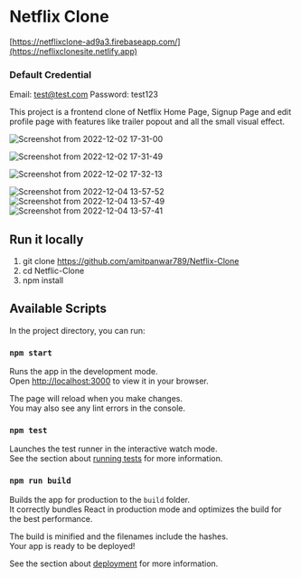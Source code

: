 # Netflix Clone

[https://netflixclone-ad9a3.firebaseapp.com/](https://neflixclonesite.netlify.app)
### Default Credential
Email: test@test.com
Password: test123

This project is a frontend clone of Netflix Home Page, Signup Page and edit profile page with features like trailer popout and all the small visual effect.

![Screenshot from 2022-12-02 17-31-00](https://user-images.githubusercontent.com/64302444/205289814-a2271de8-2c18-46c7-97d8-0a46169ece6f.png)



![Screenshot from 2022-12-02 17-31-49](https://user-images.githubusercontent.com/64302444/205289886-219fd4c1-992e-4fcd-b1c6-2a1b6e9d4d06.png) 



![Screenshot from 2022-12-02 17-32-13](https://user-images.githubusercontent.com/64302444/205289903-1b7df7cc-f806-4ee9-930c-38b342e07a31.png)

![Screenshot from 2022-12-04 13-57-52](https://user-images.githubusercontent.com/64302444/205482682-c7dbd124-772a-4769-a4b3-f39b675c4ad9.png)
![Screenshot from 2022-12-04 13-57-49](https://user-images.githubusercontent.com/64302444/205482687-ccf232c7-93b6-458b-a96f-b4f230c9db9d.png)
![Screenshot from 2022-12-04 13-57-41](https://user-images.githubusercontent.com/64302444/205482690-c239371f-3909-4c8f-ac31-8b4c208df7e0.png)


## Run it locally
1. git clone https://github.com/amitpanwar789/Netflix-Clone
2. cd Netflic-Clone
3. npm install

## Available Scripts

In the project directory, you can run:

### `npm start`

Runs the app in the development mode.\
Open [http://localhost:3000](http://localhost:3000) to view it in your browser.

The page will reload when you make changes.\
You may also see any lint errors in the console.

### `npm test`

Launches the test runner in the interactive watch mode.\
See the section about [running tests](https://facebook.github.io/create-react-app/docs/running-tests) for more information.

### `npm run build`

Builds the app for production to the `build` folder.\
It correctly bundles React in production mode and optimizes the build for the best performance.

The build is minified and the filenames include the hashes.\
Your app is ready to be deployed!

See the section about [deployment](https://facebook.github.io/create-react-app/docs/deployment) for more information.


